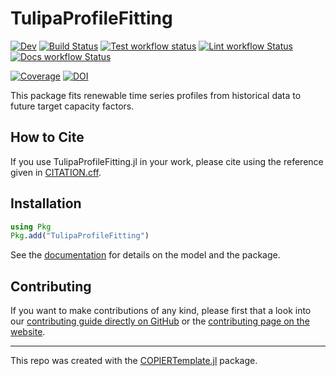 # TulipaProfileFitting

<!-- This check was disabled because these links don't exist until you push, create documentation, and create your first release -->
<!-- markdown-link-check-disable -->
[![Dev](https://img.shields.io/badge/docs-dev-blue.svg)](https://TulipaEnergy.github.io/TulipaProfileFitting.jl/dev)
[![Build Status](https://github.com/TulipaEnergy/TulipaProfileFitting.jl/workflows/Test/badge.svg)](https://github.com/TulipaEnergy/TulipaProfileFitting.jl/actions)
[![Test workflow status](https://github.com/TulipaEnergy/TulipaProfileFitting.jl/actions/workflows/Test.yml/badge.svg?branch=main)](https://github.com/TulipaEnergy/TulipaProfileFitting.jl/actions/workflows/Test.yml?query=branch%3Amain)
[![Lint workflow Status](https://github.com/TulipaEnergy/TulipaProfileFitting.jl/actions/workflows/Lint.yml/badge.svg?branch=main)](https://github.com/TulipaEnergy/TulipaProfileFitting.jl/actions/workflows/Lint.yml?query=branch%3Amain)
[![Docs workflow Status](https://github.com/TulipaEnergy/TulipaProfileFitting.jl/actions/workflows/Docs.yml/badge.svg?branch=main)](https://github.com/TulipaEnergy/TulipaProfileFitting.jl/actions/workflows/Docs.yml?query=branch%3Amain)

[![Coverage](https://codecov.io/gh/TulipaEnergy/TulipaProfileFitting.jl/branch/main/graph/badge.svg)](https://codecov.io/gh/TulipaEnergy/TulipaProfileFitting.jl)
[![DOI](https://zenodo.org/badge/713828792.svg)](https://zenodo.org/doi/10.5281/zenodo.10100567)

This package fits renewable time series profiles from historical data to future target capacity factors.

## How to Cite

If you use TulipaProfileFitting.jl in your work, please cite using the reference given in [CITATION.cff](https://github.com/TulipaEnergy/TulipaProfileFitting.jl/blob/main/CITATION.cff).

## Installation

```julia
using Pkg
Pkg.add("TulipaProfileFitting")
```

See the [documentation](https://tulipaenergy.github.io/TulipaProfileFitting.jl/dev/) for details on the model and the package.

## Contributing

If you want to make contributions of any kind, please first that a look into our [contributing guide directly on GitHub](docs/src/contributing.md) or the [contributing page on the website](https://TulipaEnergy.github.io/TulipaProfileFitting.jl/dev/contributing/).

---

This repo was created with the [COPIERTemplate.jl](https://github.com/abelsiqueira/COPIERTemplate.jl) package.
